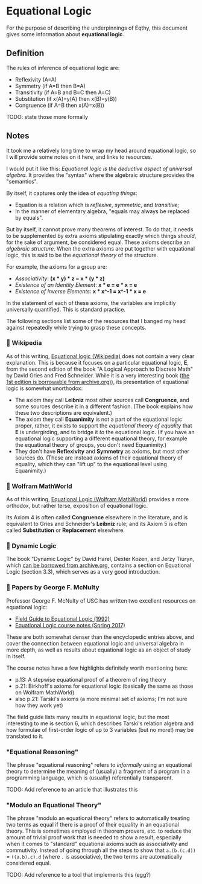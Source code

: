 Equational Logic
================

For the purpose of describing the underpinnings of Eqthy, this
document gives some information about **equational logic**.

## Definition

The rules of inference of equational logic are:

*    Reflexivity (A=A)
*    Symmetry (if A=B then B=A)
*    Transitivity (if A=B and B=C then A=C)
*    Substitution (if x(A)=y(A) then x(B)=y(B))
*    Congruence (if A=B then x(A)=x(B))

TODO: state those more formally

## Notes

It took me a relatively long time to wrap my head around equational logic,
so I will provide some notes on it here, and links to resources.

I would put it like this: _Equational logic is the deductive aspect of universal algebra._
It provides the "syntax" where the algebraic structure provides the "semantics".

By itself, it captures only the idea of _equating things_:

*   Equation is a relation which is _reflexive_, _symmetric_, and _transitive_;
*   In the manner of elementary algebra, "equals may always be replaced by equals".

But by itself, it cannot prove many theorems of interest.   To do that, it needs to be
supplemented by extra axioms stipulating exactly which things _should_, for the sake of
argument, be considered equal.  These axioms describe an _algebraic structure_.
When the extra axioms are put together with equational logic, this is said to be the
_equational theory_ of the structure.

For example, the axioms for a group are:

*   _Associativity_: **(x * y) * z = x * (y * z)** 
*   _Existence of an Identity Element_: **x * e = e * x = e**
*   _Existence of Inverse Elements_: **x * x^-1 = x^-1 * x = e**

In the statement of each of these axioms, the variables are implicitly universally quantified.
This is standard practice.

The following sections list some of the resources that I banged my head against repeatedly
while trying to grasp these concepts.

### 📝 Wikipedia

As of this writing, [Equational logic (Wikipedia)](https://en.wikipedia.org/wiki/Equational_logic)
does not contain a very clear explanation.  This is because it
focuses on a particular equational logic, **E**, from the
second edition of the book "A Logical Approach to Discrete Math"
by David Gries and Fred Schneider.  While it is a very interesting book
([the 1st edition is borrowable from archive.org)](https://archive.org/details/logicalapproacht0000grie)),
its presentation of equational logic is somewhat unorthodox:

*   The axiom they call **Leibniz** most other sources call **Congruence**,
    and some sources describe it in a different fashion.  (The book
    explains how these two descriptions are equivalent.)
*   The axiom they call **Equanimity** is not a part of the
    equational logic proper, rather, it exists to support the
    _equational theory of equality_ that **E** is undergirding,
    and to bridge it _to_ the equational logic.  (If you have
    an equational logic supporting a different equational theory,
    for example the equational theory of groups, you don't need
    Equanimity.)
*   They don't have **Reflexivity** and **Symmetry** as axioms, but
    most other sources do.  (These are instead axioms of their
    equational theory of equality, which they can "lift up" to
    the equational level using Equanimity.)

### 📝 Wolfram MathWorld

As of this writing, [Equational Logic (Wolfram MathWorld)](https://mathworld.wolfram.com/EquationalLogic.html)
provides a more orthodox, but rather terse, exposition of equational logic.

Its Axiom 4 is often called **Congruence** elsewhere in the
literature, and is equivalent to Gries and Schneider's **Leibniz**
rule; and its Axiom 5 is often called **Substitution** or
**Replacement** elsewhere.

### 📝 Dynamic Logic

The book "Dynamic Logic" by David Harel, Dexter Kozen, and Jerzy Tiuryn,
which [can be borrowed from archive.org](https://archive.org/details/dynamiclogicfoun00davi_0),
contains a section on Equational Logic (section 3.3), which serves as
a very good introduction.

### 📝 Papers by George F. McNulty

Professor George F. McNulty of USC has written two excellent resources on equational logic:

*   [Field Guide to Equational Logic (1992)](https://www.sciencedirect.com/science/article/pii/074771719290013T)
*   [Equational Logic course notes (Spring 2017)](https://people.math.sc.edu/mcnulty/alglatvar/equationallogic.pdf)

These are both somewhat denser than the encyclopedic entries above, and cover
the connection between equational logic and universal algebra in more depth,
as well as results about equational logic as an object of study in itself.

The course notes have a few highlights definitely worth mentioning here:

*   p.13: A stepwise equational proof of a theorem of ring theory
*   p.21: Birkhoff's axioms for equational logic (basically the same as those on Wolfram MathWorld)
*   also p.21: Tarski's axioms (a more minimal set of axioms; I'm not sure how they work yet)

The field guide lists many results in equational logic, but the most interesting
to me is section 6, which describes Tarski's relation algebra and how formulae of
first-order logic of up to 3 variables (but no more!) may be translated to it.

### "Equational Reasoning"

The phrase "equational reasoning" refers to *informally* using an
equational theory to determine the meaning of (usually) a fragment
of a program in a programming language, which is (usually)
referentially transparent.

TODO: Add reference to an article that illustrates this

### "Modulo an Equational Theory"

The phrase "modulo an equational theory" refers to automatically treating
two terms as equal if there is a proof of their equality in an equational
theory.  This is sometimes employed in theorem provers, etc. to reduce
the amount of trivial proof work that is needed to show a result, especially
when it comes to "standard" equational axioms such as associativity and
commutivity.  Instead of going through all the steps to show that
`a.(b.(c.d))` = `((a.b).c).d` (where `.` is associative), the two terms
are automatically considered equal.

TODO: Add reference to a tool that implements this (egg?)
